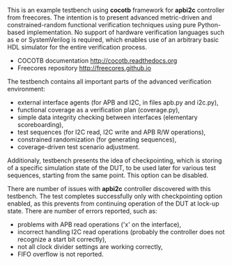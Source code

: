 This is an example testbench using **cocotb** framework for **apbi2c** controller from freecores.
The intention is to present advanced metric-driven and constrained-random functional verification techniques using pure Python-based implementation.
No support of hardware verification languages such as e or SystemVerilog is required, which enables use of an arbitrary basic HDL simulator for the entire verification process. 

* COCOTB documentation http://cocotb.readthedocs.org
* Freecores repository http://freecores.github.io

The testbench contains all important parts of the advanced verification environment:
* external interface agents (for APB and I2C, in files apb.py and i2c.py),
* functional coverage as a verification plan (coverage.py),
* simple data integrity checking between interfaces (elementary scoreboarding),
* test sequences (for I2C read, I2C write and APB R/W operations),
* constrained randomization (for generating sequences),
* coverage-driven test scenario adjustment.

Additionaly, testbench presents the idea of checkpointing, which is storing of a specific simulation state of the DUT, to be used later for various test sequences, starting from the same point. This option can be disabled.

There are number of issues with **apbi2c** controller discovered with this testbench.
The test completes successfully only with checkpointing option enabled, as this prevents from continuing operation of the DUT at lock-up state. There are number of errors reported, such as:
* problems with APB read operations ('x' on the interface),
* incorrect handling I2C read operations (probably the controller does not recognize a start bit correctly),
* not all clock divider settings are working correctly,
* FIFO overflow is not reported. 
